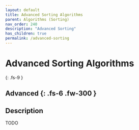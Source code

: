 ```yaml
---
layout: default
title: Advanced Sorting Algorithms
parent: Algorithms (Sorting)
nav_order: 240
description: "Advanced Sorting"
has_children: true
permalink: /advanced-sorting
---
```

# Advanced Sorting Algorithms
{: .fs-9 }

Advanced
{: .fs-6 .fw-300 }
---

## Description
TODO



